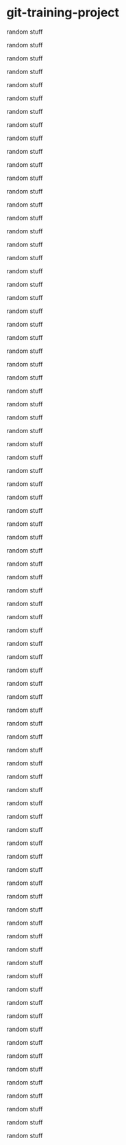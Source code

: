 # git-training-project
random stuff

random stuff

random stuff

random stuff

random stuff

random stuff

random stuff

random stuff

random stuff

random stuff

random stuff

random stuff

random stuff

random stuff

random stuff

random stuff

random stuff

random stuff

random stuff

random stuff

random stuff

random stuff

random stuff

random stuff

random stuff

random stuff

random stuff

random stuff

random stuff

random stuff

random stuff

random stuff

random stuff

random stuff

random stuff

random stuff

random stuff

random stuff

random stuff

random stuff

random stuff

random stuff

random stuff

random stuff

random stuff

random stuff

random stuff

random stuff

random stuff

random stuff

random stuff

random stuff

random stuff

random stuff

random stuff

random stuff

random stuff

random stuff

random stuff

random stuff

random stuff

random stuff

random stuff

random stuff

random stuff

random stuff

random stuff

random stuff

random stuff

random stuff

random stuff

random stuff

random stuff

random stuff

random stuff

random stuff

random stuff

random stuff

random stuff

random stuff

random stuff

random stuff

random stuff

random stuff
